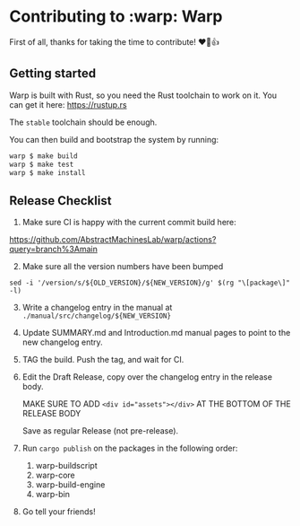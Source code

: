 # Contributing to :warp: Warp

First of all, thanks for taking the time to contribute! :heart::tada::+1:

## Getting started

Warp is built with Rust, so you need the Rust toolchain to work on it. You can
get it here: https://rustup.rs

The `stable` toolchain should be enough.

You can then build and bootstrap the system by running:

```sh
warp $ make build
warp $ make test
warp $ make install
```

## Release Checklist

1. Make sure CI is happy with the current commit build here:

https://github.com/AbstractMachinesLab/warp/actions?query=branch%3Amain

2. Make sure all the version numbers have been bumped

```
sed -i '/version/s/${OLD_VERSION}/${NEW_VERSION}/g' $(rg "\[package\]" -l)
```

3. Write a changelog entry in the manual at `./manual/src/changelog/${NEW_VERSION}`

4. Update SUMMARY.md and Introduction.md manual pages to point to the new changelog entry.

5. TAG the build. Push the tag, and wait for CI.

6. Edit the Draft Release, copy over the changelog entry in the release body.

   MAKE SURE TO ADD `<div id="assets"></div>` AT THE BOTTOM OF THE RELEASE BODY

   Save as regular Release (not pre-release).

7. Run `cargo publish` on the packages in the following order:

   1. warp-buildscript
   1. warp-core
   1. warp-build-engine
   1. warp-bin

8. Go tell your friends!

